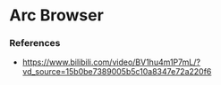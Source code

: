 # Arc Browser


### References

- https://www.bilibili.com/video/BV1hu4m1P7mL/?vd_source=15b0be7389005b5c10a8347e72a220f6